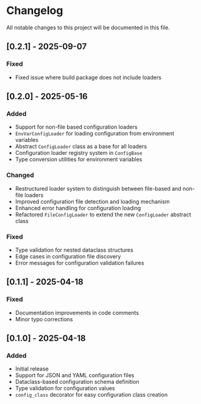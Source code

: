 # Changelog

All notable changes to this project will be documented in this file.

## [0.2.1] - 2025-09-07

### Fixed

- Fixed issue where build package does not include loaders

## [0.2.0] - 2025-05-16

### Added

- Support for non-file based configuration loaders
- `EnvVarConfigLoader` for loading configuration from environment variables
- Abstract `ConfigLoader` class as a base for all loaders
- Configuration loader registry system in `ConfigBase`
- Type conversion utilities for environment variables

### Changed

- Restructured loader system to distinguish between file-based and non-file loaders
- Improved configuration file detection and loading mechanism
- Enhanced error handling for configuration loading
- Refactored `FileConfigLoader` to extend the new `ConfigLoader` abstract class

### Fixed

- Type validation for nested dataclass structures
- Edge cases in configuration file discovery
- Error messages for configuration validation failures

## [0.1.1] - 2025-04-18

### Fixed

- Documentation improvements in code comments
- Minor typo corrections

## [0.1.0] - 2025-04-18

### Added

- Initial release
- Support for JSON and YAML configuration files
- Dataclass-based configuration schema definition
- Type validation for configuration values
- `config_class` decorator for easy configuration class creation